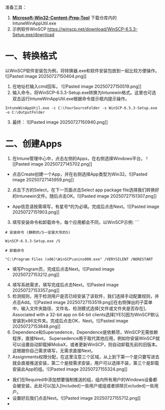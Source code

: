 
准备工具：
1. **[Microsoft-Win32-Content-Prep-Tool](https://github.com/microsoft/Microsoft-Win32-Content-Prep-Tool)** 下载仓库内的IntuneWinAppUtil.exe
2. 示例软件WinSCP https://winscp.net/download/WinSCP-6.5.3-Setup.exe/download

# 一、转换格式
以WinSCP软件安装包为例，将转换器.exe和软件安装包放到一起比较方便操作。
![[Pasted image 20250727150404.png]]
1. 在地址栏输入cmd回车。 ![[Pasted image 20250727150519.png]]
2. 输入命令，将WinSCP-6.5.3-Setup.exe转换为Intunewin格式。这里也可选双击运行IntuneWinAppUtil.exe根据命令提示框内提示操作。
```
IntuneWinAppUtil.exe -c C:\YourSourceFolder -s WinSCP-6.5.3-Setup.exe -o C:\OutputFolder
```
 3. 最终： ![[Pasted image 20250727150940.png]]

# 二、创建Apps
1. 在Intune管理中心中，点击左侧的Apps，在右侧选择Windows平台。 ![[Pasted image 20250727145702.png]]
- 点击Create创建一个App，并在右侧选择App类型为Win32。![[Pasted image 20250727145959.png]]
2. 点击下方的Select，在下一页面点击Select app package file选择我们转换好的Intunewin文件。随后点击OK。![[Pasted image 20250727151307.png]]
-  App信息请按需填写，有星号\*的为必填。完成后点击Next。![[Pasted image 20250727151903.png]]
3. 填写安装命令和卸载命令，每个应用都会不同，以WinSCP示例: ```
```
# 安装命令 (静默的/S一定是大写的S)

WinSCP-6.5.3-Setup.exe /S

# 卸载命令

"C:\Program Files (x86)\WinSCP\unins000.exe" /VERYSILENT /NORESTART

```
- 填写Program页，完成后点击Next。![[Pasted image 20250727153212.png]]
4. 填写系统需求，填写完成后点击Next。![[Pasted image 20250727153357.png]]
5. 检测规则，用于检测用户是否已经安装了该软件，我们选择手动配置规则，并点击Add。![[Pasted image 20250727153519.png]]在右侧弹出的子菜单中，输入文件夹路径、文件名、检测模式选择[文件或文件夹是否存在]、Associated with a 32-bit app on 64-bit clients选择[YES]因为WinSCP默认安装到x86文件夹。完成后点击OK、Next。![[Pasted image 20250727153848.png]]
6. Dependence和Supersedence，Dependence是依赖项，WinSCP无需依赖程序，直接Next。 Supersedence用于取代其他应用，例如你安装WinSCP就可以设置自动卸载掉MobaX，或者更新WinSCP，则自动卸载先前的旧版本。这根据你自己需求填写，无需求直接Next。
7. Assignments权限分配，在这里注意三个区域，从上到下第一个是只要写进去就会直接推送安装，第二个是按需求安装，用户可以选择不装，第三个是卸载安装此App的组。![[Pasted image 20250727155324.png]]
- 我们在Required中添加想要强制推送的组，组内所有用户的Windows设备都会被安装，此处可以加入[Included]一些用户或组或者排除[Excluded]一些用户。
- 设置好后我们点击Next。![[Pasted image 20250727155712.png]]
- 
